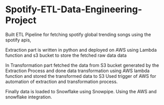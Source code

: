 # Spotify-ETL-Data-Engineering-Project

Built ETL Pipeline for fetching spotify global trending songs using the spotify apis,

Extraction part is written in python and deployed on AWS using Lambda function and s3 bucket to store the fetched raw data data

In Transformation part fetched the data from S3 bucket generated by the Extraction Process and done data transformation using AWS lambda function and stored the transformed data to S3 Used trigger of AWS for automation of extraction and transformation process.

Finally data is loaded to Snowflake using Snowpipe. Using the AWS and snowflake integration.
